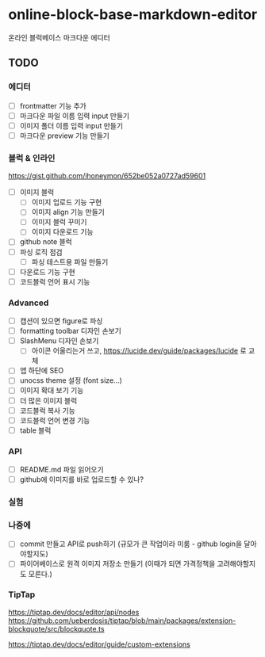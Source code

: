 # online-block-base-markdown-editor

온라인 블럭베이스 마크다운 에디터

## TODO

### 에디터

- [ ] frontmatter 기능 추가
- [ ] 마크다운 파일 이름 입력 input 만들기
- [ ] 이미지 폴더 이름 입력 input 만들기
- [ ] 마크다운 preview 기능 만들기

### 블럭 & 인라인

https://gist.github.com/ihoneymon/652be052a0727ad59601

- [ ] 이미지 블럭
  - [ ] 이미지 업로드 기능 구현
  - [ ] 이미지 align 기능 만들기
  - [ ] 이미지 블럭 꾸미기
  - [ ] 이미지 다운로드 기능
- [ ] github note 블럭
- [ ] 파싱 로직 점검
  - [ ] 파싱 테스트용 파일 만들기
- [ ] 다운로드 기능 구현
- [ ] 코드블럭 언어 표시 기능

### Advanced

- [ ] 캡션이 있으면 figure로 파싱
- [ ] formatting toolbar 디자인 손보기
- [ ] SlashMenu 디자인 손보기
  - [ ] 아이콘 어울리는거 쓰고, https://lucide.dev/guide/packages/lucide 로 교체
- [ ] 앱 하단에 SEO
- [ ] unocss theme 설정 (font size...)
- [ ] 이미지 확대 보기 기능
- [ ] 더 많은 이미지 블럭
- [ ] 코드블럭 복사 기능
- [ ] 코드블럭 언어 변경 기능
- [ ] table 블럭

### API

- [ ] README.md 파일 읽어오기
- [ ] github에 이미지를 바로 업로드할 수 있나?

### 실험

### 나중에

- [ ] commit 만들고 API로 push하기 (규모가 큰 작업이라 미룸 - github login을 달아야할지도)
- [ ] 파이어베이스로 원격 이미지 저장소 만들기 (이때가 되면 가격정책을 고려해야할지도 모른다.)

### TipTap

https://tiptap.dev/docs/editor/api/nodes
https://github.com/ueberdosis/tiptap/blob/main/packages/extension-blockquote/src/blockquote.ts

https://tiptap.dev/docs/editor/guide/custom-extensions
